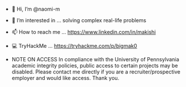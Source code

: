 - 👋 Hi, I’m @naomi-m
- 👀 I’m interested in ... solving complex real-life problems
- 📫 How to reach me ... https://www.linkedin.com/in/makishi
- 💻 TryHackMe ... https://tryhackme.com/p/bigmak0

- NOTE ON ACCESS In compliance with the University of Pennsylvania academic integrity policies, public access to certain projects may be disabled. 
Please contact me directly if you are a recruiter/prospective employer and would like access. Thank you.

<!---
naomi-m/naomi-m is a ✨ special ✨ repository because its `README.md` (this file) appears on your GitHub profile.
You can click the Preview link to take a look at your changes.
- 🌱 I’m currently learning ... CS through the MCIT Master's program at University of Pennsyvlania.
- 💞️ I’m looking to collaborate on ...
--->
